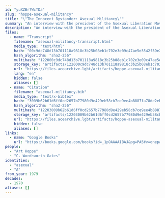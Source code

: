 ```yaml
---
id: "yuXZBr7WcTDa"
slug: "hoppe-asexual-militancy"
title: "\"The Innocent Bystander: Asexual Militancy\""
summary: "An interview with the president of the Asexual Liberation Movement"
description: "An interview with the president of the Asexual Liberation Movement, who claims \"No one is born an A\""
files:
  - name: "Transcript"
    filename: "asexual-militancy-transcript.html"
    media_type: "text/html"
    hash: "00c9dc748d13b701118a9818c3b25b08eb1c702e3e09c47ae5e3542f59e25145"
    hash_algorithm: "sha2-256"
    multihash: "122000c9dc748d13b701118a9818c3b25b08eb1c702e3e09c47ae5e3542f59e25145"
    storage_key: "artifacts/122000c9dc748d13b701118a9818c3b25b08eb1c702e3e09c47ae5e3542f59e25145"
    url: "https://files.acearchive.lgbt/artifacts/hoppe-asexual-militancy/asexual-militancy-transcript.html"
    lang: "en"
    hidden: false
    aliases: []
  - name: "Citation"
    filename: "asexual-militancy.bib"
    media_type: "text/x-bibtex"
    hash: "3009b62b61d6ff0cd2657b77980d9e429eb58cb7ce9ee4b8887fa78de2eb7b85"
    hash_algorithm: "sha2-256"
    multihash: "12203009b62b61d6ff0cd2657b77980d9e429eb58cb7ce9ee4b8887fa78de2eb7b85"
    storage_key: "artifacts/12203009b62b61d6ff0cd2657b77980d9e429eb58cb7ce9ee4b8887fa78de2eb7b85"
    url: "https://files.acearchive.lgbt/artifacts/hoppe-asexual-militancy/asexual-militancy.bib"
    hidden: false
    aliases: []
links:
  - name: "Google Books"
    url: "https://books.google.com/books?id=_1pOAAAAIBAJ&pg=PA5#v=onepage&q&f=false"
people:
  - "Art Hoppe"
  - "C. Wordsworth Gates"
identities:
  - "asexual"
  - "A"
from_year: 1979
decades:
  - 1970
aliases: []
---
```

